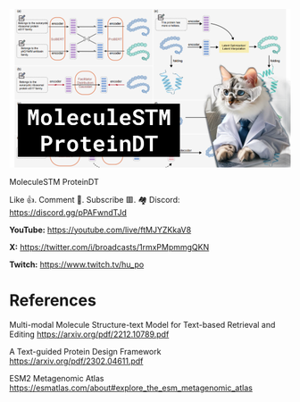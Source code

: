 ![](thumbnails/11.02.2024.png)

MoleculeSTM ProteinDT

Like 👍. Comment 💬. Subscribe 🟥.
🏘 Discord: https://discord.gg/pPAFwndTJd

**YouTube:** https://youtube.com/live/ftMJYZKkaV8

**X:** https://twitter.com/i/broadcasts/1rmxPMpmmgQKN

**Twitch:** https://www.twitch.tv/hu_po


# References

Multi-modal Molecule Structure-text Model for Text-based Retrieval and Editing
https://arxiv.org/pdf/2212.10789.pdf

A Text-guided Protein Design Framework
https://arxiv.org/pdf/2302.04611.pdf

ESM2 Metagenomic Atlas
https://esmatlas.com/about#explore_the_esm_metagenomic_atlas
